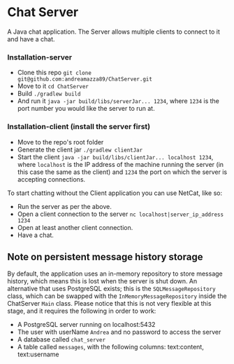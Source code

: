 # Chat Server

A Java chat application. The Server allows multiple clients to connect to it and have a chat.

### Installation-server

- Clone this repo `git clone git@github.com:andreamazza89/ChatServer.git`
- Move to it `cd ChatServer`
- Build `./gradlew build`
- And run it `java -jar build/libs/serverJar... 1234`, where `1234` is the port number you would like the server to run at.

### Installation-client (install the server first)
- Move to the repo's root folder
- Generate the client jar `./gradlew clientJar`
- Start the client `java -jar build/libs/clientJar... localhost 1234`, where `localhost` is the IP address of the machine
running the server (in this case the same as the client) and `1234` the port on which the server is accepting connections.

To start chatting without the Client application you can use NetCat, like so:

- Run the server as per the above.
- Open a client connection to the server `nc localhost|server_ip_address 1234`
- Open at least another client connection.
- Have a chat.

## Note on persistent message history storage

By default, the application uses an in-memory repository to store message history, which means this is lost when the
server is shut down. An alternative that uses PostgreSQL exists; this is the `SQLMessageRepository` class, which can be
swapped with the `InMemoryMessageRepository` inside the ChatServer `Main` class.
Please notice that this is not very flexible at this stage, and it requires the following in order to work:

- A PostgreSQL server running on localhost:5432
- The user with userName `Andrea` and no password to access the server
- A database called `chat_server`
- A table called `messages`, with the following columns: text:content, text:username
